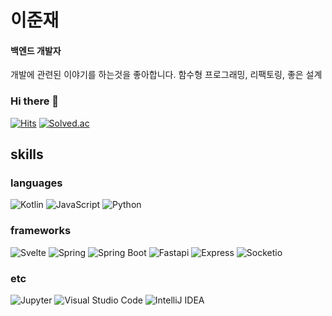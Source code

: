 # 이준재
#### 백엔드 개발자
개발에 관련된 이야기를 하는것을 좋아합니다.
함수형 프로그래밍, 리팩토링, 좋은 설계

### Hi there 👋

[![Hits](https://hits.seeyoufarm.com/api/count/incr/badge.svg?url=https%3A%2F%2Fgithub.com%2Foune&count_bg=%23000000&title_bg=%23555555&icon=github.svg&icon_color=%23E7E7E7&title=hits&edge_flat=false)](https://hits.seeyoufarm.com)   [![Solved.ac](http://mazassumnida.wtf/api/mini/generate_badge?boj=oune)](https://solved.ac/oune)

## skills

### languages
<img alt="Kotlin" src ="https://img.shields.io/badge/Kotlin-7F52FF.svg?&style=for-the-badge&logo=Kotlin&logoColor=white"/> <img alt="JavaScript" src ="https://img.shields.io/badge/JavaScript-F7DF1E.svg?&style=for-the-badge&logo=JavaScript&logoColor=white"/> <img alt="Python" src ="https://img.shields.io/badge/Python-3776AB.svg?&style=for-the-badge&logo=Python&logoColor=white"/>

### frameworks
<img alt="Svelte" src ="https://img.shields.io/badge/Svelte-FF3E00.svg?&style=for-the-badge&logo=Svelte&logoColor=white"/> <img alt="Spring" src ="https://img.shields.io/badge/Spring-6DB33F.svg?&style=for-the-badge&logo=Spring&logoColor=white"/> <img alt="Spring Boot" src ="https://img.shields.io/badge/Spring Boot-6DB33F.svg?&style=for-the-badge&logo=Spring Boot&logoColor=white"/>
<img alt="Fastapi"
  src="https://img.shields.io/badge/FastAPI-009688.svg?&style=for-the-badge&logo=FastAPI&logoColor=white" />
   <img alt="Express" src ="https://img.shields.io/badge/Express-000000.svg?&style=for-the-badge&logo=Express&logoColor=white"/>
<img alt="Socketio"
  src="https://img.shields.io/badge/Socket.io-010101.svg?&style=for-the-badge&logo=Socket.io&logoColor=white" />

### etc
<img alt="Jupyter" src ="https://img.shields.io/badge/Jupyter-F37626.svg?&style=for-the-badge&logo=Jupyter&logoColor=white"/> <img alt="Visual Studio Code" src ="https://img.shields.io/badge/Visual Studio Code-007ACC.svg?&style=for-the-badge&logo=Visual Studio Code&logoColor=white"/>
<img alt="IntelliJ IDEA"
  src="https://img.shields.io/badge/IntelliJ IDEA-010101.svg?&style=for-the-badge&logo=IntelliJ IDEA&logoColor=white" />
